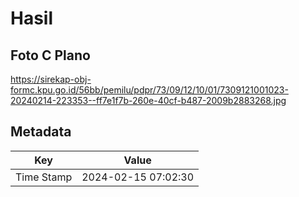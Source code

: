 # Hasil

## Foto C Plano

https://sirekap-obj-formc.kpu.go.id/56bb/pemilu/pdpr/73/09/12/10/01/7309121001023-20240214-223353--ff7e1f7b-260e-40cf-b487-2009b2883268.jpg


## Metadata

| Key        | Value               |
| ---------- | ------------------- |
| Time Stamp | 2024-02-15 07:02:30 |



